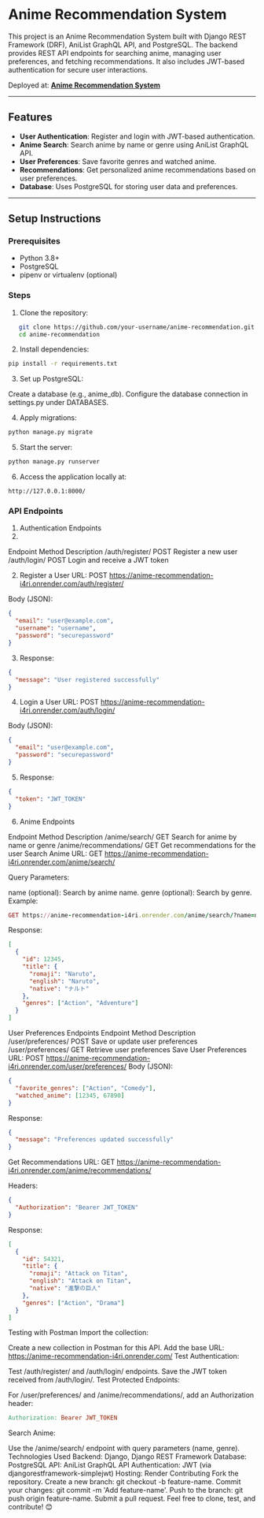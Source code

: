 # **Anime Recommendation System**

This project is an Anime Recommendation System built with Django REST Framework (DRF), AniList GraphQL API, and PostgreSQL. The backend provides REST API endpoints for searching anime, managing user preferences, and fetching recommendations. It also includes JWT-based authentication for secure user interactions.

Deployed at: **[Anime Recommendation System](https://anime-recommendation-i4ri.onrender.com/)**

---

## **Features**

- **User Authentication**: Register and login with JWT-based authentication.
- **Anime Search**: Search anime by name or genre using AniList GraphQL API.
- **User Preferences**: Save favorite genres and watched anime.
- **Recommendations**: Get personalized anime recommendations based on user preferences.
- **Database**: Uses PostgreSQL for storing user data and preferences.

---

## **Setup Instructions**

### Prerequisites
- Python 3.8+
- PostgreSQL
- pipenv or virtualenv (optional)

### Steps
1. Clone the repository:
```bash
   git clone https://github.com/your-username/anime-recommendation.git
   cd anime-recommendation
```

2. Install dependencies:

```bash
pip install -r requirements.txt
```

3. Set up PostgreSQL:

Create a database (e.g., anime_db).
Configure the database connection in settings.py under DATABASES.

4. Apply migrations:

```bash
python manage.py migrate
```

5. Start the server:

```bash
python manage.py runserver
```

6. Access the application locally at:

```arduino
http://127.0.0.1:8000/
```

### API Endpoints

1. Authentication Endpoints
2. 
Endpoint	Method	Description
/auth/register/	POST	Register a new user
/auth/login/	POST	Login and receive a JWT token

2. Register a User
URL: POST https://anime-recommendation-i4ri.onrender.com/auth/register/

Body (JSON):

```json
{
  "email": "user@example.com",
  "username": "username",
  "password": "securepassword"
}
```

3. Response:

```json
{
  "message": "User registered successfully"
}
```

4. Login a User
URL: POST https://anime-recommendation-i4ri.onrender.com/auth/login/

Body (JSON):

```json
{
  "email": "user@example.com",
  "password": "securepassword"
}
```
5. Response:

```json
{
  "token": "JWT_TOKEN"
}
```

6. Anime Endpoints

Endpoint	Method	Description
/anime/search/	GET	Search for anime by name or genre
/anime/recommendations/	GET	Get recommendations for the user
Search Anime
URL: GET https://anime-recommendation-i4ri.onrender.com/anime/search/

Query Parameters:

name (optional): Search by anime name.
genre (optional): Search by genre.
Example:

```ruby
GET https://anime-recommendation-i4ri.onrender.com/anime/search/?name=naruto
```

Response:

```json
[
  {
    "id": 12345,
    "title": {
      "romaji": "Naruto",
      "english": "Naruto",
      "native": "ナルト"
    },
    "genres": ["Action", "Adventure"]
  }
]
```

User Preferences Endpoints
Endpoint	Method	Description
/user/preferences/	POST	Save or update user preferences
/user/preferences/	GET	Retrieve user preferences
Save User Preferences
URL: POST https://anime-recommendation-i4ri.onrender.com/user/preferences/
Body (JSON):

```json
{
  "favorite_genres": ["Action", "Comedy"],
  "watched_anime": [12345, 67890]
}
```

Response:

```json
{
  "message": "Preferences updated successfully"
}
```

Get Recommendations
URL: GET https://anime-recommendation-i4ri.onrender.com/anime/recommendations/

Headers:

```json
{
  "Authorization": "Bearer JWT_TOKEN"
}
```
Response:

```json
[
  {
    "id": 54321,
    "title": {
      "romaji": "Attack on Titan",
      "english": "Attack on Titan",
      "native": "進撃の巨人"
    },
    "genres": ["Action", "Drama"]
  }
]
```

Testing with Postman
Import the collection:

Create a new collection in Postman for this API.
Add the base URL: https://anime-recommendation-i4ri.onrender.com/
Test Authentication:

Test /auth/register/ and /auth/login/ endpoints.
Save the JWT token received from /auth/login/.
Test Protected Endpoints:

For /user/preferences/ and /anime/recommendations/, add an Authorization header:

```makefile
Authorization: Bearer JWT_TOKEN
```

Search Anime:

Use the /anime/search/ endpoint with query parameters (name, genre).
Technologies Used
Backend: Django, Django REST Framework
Database: PostgreSQL
API: AniList GraphQL API
Authentication: JWT (via djangorestframework-simplejwt)
Hosting: Render
Contributing
Fork the repository.
Create a new branch: git checkout -b feature-name.
Commit your changes: git commit -m 'Add feature-name'.
Push to the branch: git push origin feature-name.
Submit a pull request.
Feel free to clone, test, and contribute! 😊

